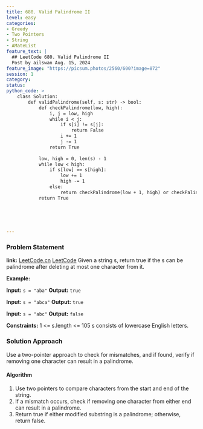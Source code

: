 ```yaml
---
title: 680. Valid Palindrome II
level: easy
categories:
- Greedy
- Two Pointers
- String
- AMateList
feature_text: |
  ## LeetCode 680. Valid Palindrome II
  Post by ailswan Aug. 15, 2024
feature_image: "https://picsum.photos/2560/600?image=872"
session: 1
category:
status:  
python_code: >
    class Solution:
        def validPalindrome(self, s: str) -> bool:
            def checkPalindrome(low, high):
                i, j = low, high
                while i < j:
                    if s[i] != s[j]:
                        return False
                    i += 1
                    j -= 1
                return True
            
            low, high = 0, len(s) - 1
            while low < high:
                if s[low] == s[high]:
                    low += 1
                    high -= 1
                else:
                    return checkPalindrome(low + 1, high) or checkPalindrome(low, high - 1)
            return True
            
            
        
       

---
```


### Problem Statement
**link:**
[LeetCode.cn](https://leetcode.cn/problems/valid-palindrome-ii/)
[LeetCode](https://leetcode.com/valid-palindrome-ii/)
Given a string s, return true if the s can be palindrome after deleting at most one character from it.
 
**Example:**

**Input:** `s = "aba"`
**Output:** `true`

**Input:** `s = "abca"`
**Output:** `true`

**Input:** `s = "abc"`
**Output:** `false`

**Constraints:**
1 <= s.length <= 105
s consists of lowercase English letters.
 
### Solution Approach
Use a two-pointer approach to check for mismatches, and if found, verify if removing one character can result in a palindrome.

#### Algorithm
1. Use two pointers to compare characters from the start and end of the string.
2. If a mismatch occurs, check if removing one character from either end can result in a palindrome.
3. Return true if either modified substring is a palindrome; otherwise, return false.